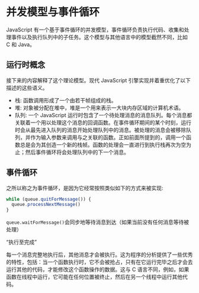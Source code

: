 # 并发模型与事件循环

JavaScript 有一个基于事件循环的并发模型，事件循环负责执行代码、收集和处理事件以及执行队列中的子任务。这个模型与其他语言中的模型截然不同，比如 C 和 Java。

## 运行时概念

接下来的内容解释了这个理论模型。现代 JavaScript 引擎实现并着重优化了以下描述的这些语义。

- 栈: 函数调用形成了一个由若干帧组成的栈。
- 堆: 对象被分配在堆中，堆是一个用来表示一大块内存区域的计算机术语。
- 队列: 一个 JavaScript 运行时包含了一个待处理消息的消息队列。每个消息都关联着一个用以处理这个消息的回调函数。在事件循环期间的某个时刻，运行时会从最先进入队列的消息开始处理队列中的消息。被处理的消息会被移除队列，并作为输入参数来调用与之关联的函数。正如前面所提到的，调用一个函数总是会为其创造一个新的栈帧。函数的处理会一直进行到执行栈再次为空为止；然后事件循环将会处理队列中的下一个消息。

## 事件循环

之所以称之为事件循环，是因为它经常按照类似如下的方式来被实现:

```js
while (queue.quitForMessage()) {
  queue.processNextMessage()
}
```

`queue.waitForMessage()`会同步地等待消息到达（如果当前没有任何消息等待被处理）

“执行至完成”

每一个消息完整地执行后，其他消息才会被执行。这为程序的分析提供了一些优秀的特性，包括：当一个函数执行时，它不会被抢占，只有在它运行完毕之后才会去运行其他的代码，才能修改这个函数操作的数据。这与 C 语言不同，例如，如果函数在线程中运行，它可能在任何位置被终止，然后在另一个线程中运行其他代码。
